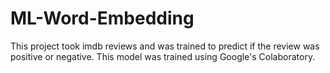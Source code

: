 # ML-Word-Embedding
This project took imdb reviews and was trained to predict if the review was positive or negative. This model was trained using Google's Colaboratory.
